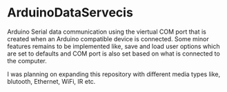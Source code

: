 # ArduinoDataServecis
Arduino Serial data communication using the viertual COM port that is created when an Arduino compatible device is connected.
Some minor features remains to be implemented like, save and load user options which are set to defaults and COM port is also set based on what is connected to the computer.

I was planning on expanding this repository with different media types like, blutooth, Ethernet, WiFi, IR etc.
